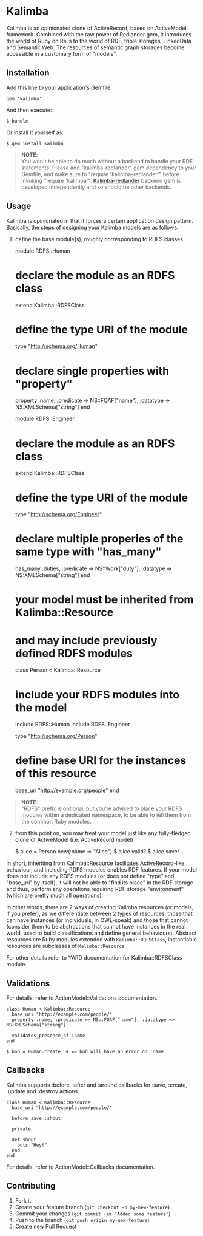 # Kalimba

Kalimba is an opinionated clone of ActiveRecord, based on ActiveModel framework.
Combined with the raw power of Redlander gem, it introduces the world of Ruby on Rails
to the world of RDF, triple storages, LinkedData and Semantic Web.
The resources of semantic graph storages become accessible in a customary form of "models".

## Installation

Add this line to your application's Gemfile:

    gem 'kalimba'

And then execute:

    $ bundle

Or install it yourself as:

    $ gem install kalimba

> **NOTE**:<br/>
> You won't be able to do much without a backend to handle your RDF statements.
> Please add "kalimba-redlander" gem dependency to your Gemfile, and make sure
> to "require 'kalimba-redlander'" before invoking "require 'kalimba'".
> [Kalimba-redlander](https://github.com/cordawyn/kalimba-redlander) backend gem
> is developed independently and so should be other backends.

## Usage

Kalimba is opinionated in that it forces a certain application design pattern.
Basically, the steps of designing your Kalimba models are as follows:

1) define the base module(s), roughly corresponding to RDFS classes

    module RDFS::Human
      # declare the module as an RDFS class
      extend Kalimba::RDFSClass

      # define the type URI of the module
      type "http://schema.org/Human"

      # declare single properties with "property"
      property :name, :predicate => NS::FOAF["name"], :datatype => NS:XMLSchema["string"]
    end

    module RDFS::Engineer
      # declare the module as an RDFS class
      extend Kalimba::RDFSClass

      # define the type URI of the module
      type "http://schema.org/Engineer"

      # declare multiple properies of the same type with "has_many"
      has_many :duties, :predicate => NS::Work["duty"], :datatype => NS:XMLSchema["string"]
    end

    # your model must be inherited from Kalimba::Resource
    # and may include previously defined RDFS modules
    class Person < Kalimba::Resource
      # include your RDFS modules into the model
      include RDFS::Human
      include RDFS::Engineer

      type "http://schema.org/Person"

      # define base URI for the instances of this resource
      base_uri "http://example.org/people"
    end

> **NOTE**:<br/>
> "RDFS" prefix is optional, but you're advised to place your RDFS modules
> within a dedicated namespace, to be able to tell them from the common Ruby modules.

2) from this point on, you may treat your model just like
any fully-fledged clone of ActiveModel (i.e. ActiveRecord model)

    $ alice = Person.new(:name => "Alice")
    $ alice.valid?
    $ alice.save!
    ...

In short, inheriting from Kalimba::Resource facilitates ActiveRecord-like behaviour,
and including RDFS modules enables RDF features. If your model does not include any
RDFS modules (or does not define "type" and "base_uri" by itself), it will not be
able to "find its place" in the RDF storage and thus, perform any operations
requiring RDF storage "environment" (which are pretty much all operations).

In other words, there are 2 ways of creating Kalimba resources (or models, if you prefer),
as we differentiate between 2 types of resources: those that can have instances
(or Individuals, in OWL-speak) and those that cannot (consider them to be abstractions
that cannot have instances in the real world, used to build classifications and define
general behaviours).
Abstract resources are Ruby modules extended with `Kalimba::RDFSClass`,
instantiable resources are subclasses of `Kalimba::Resource`.

For other details refer to YARD documentation for Kalimba::RDFSClass module.

## Validations

For details, refer to ActionModel::Validations documentation.

    class Human < Kalimba::Resource
      base_uri "http://example.com/people/"
      property :name, :predicate => NS::FOAF["name"], :datatype => NS:XMLSchema["string"]

      validates_presence_of :name
    end

    $ bob = Human.create  # => bob will have an error on :name

## Callbacks

Kalimba supports :before, :after and :around callbacks for :save, :create, :update and
:destroy actions.

    class Human < Kalimba::Resource
      base_uri "http://example.com/people/"

      before_save :shout

      private

      def shout
        puts "Hey!"
      end
    end

For details, refer to ActionModel::Callbacks documentation.

## Contributing

1. Fork it
2. Create your feature branch (`git checkout -b my-new-feature`)
3. Commit your changes (`git commit -am 'Added some feature'`)
4. Push to the branch (`git push origin my-new-feature`)
5. Create new Pull Request
